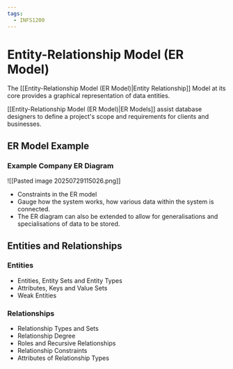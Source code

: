 ```yaml
---
tags:
  - INFS1200
---
```

# Entity-Relationship Model (ER Model)

The [[Entity-Relationship Model (ER Model)|Entity Relationship]] Model at its core provides a graphical representation of data entities.

[[Entity-Relationship Model (ER Model)|ER Models]] assist database designers to define a project's scope and requirements for clients and businesses.

## ER Model Example
### Example Company ER Diagram

![[Pasted image 20250729115026.png]]

- Constraints in the ER model
- Gauge how the system works, how various data within the system is connected.
- The ER diagram can also be extended to allow for generalisations and specialisations of data to be stored.
## Entities and Relationships
### Entities
- Entities, Entity Sets and Entity Types
- Attributes, Keys and Value Sets
- Weak Entities
### Relationships
- Relationship Types and Sets
- Relationship Degree
- Roles and Recursive Relationships
- Relationship Constraints
- Attributes of Relationship Types